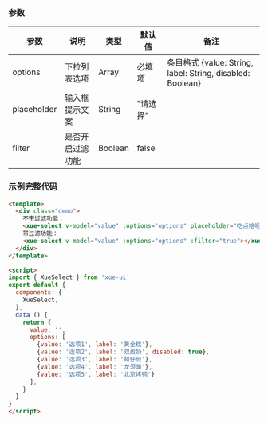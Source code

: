 ### 参数

参数         | 说明                 | 类型    | 默认值     | 备注
-------------|---------------------|---------|-----------|--------------
options      | 下拉列表选项         | Array   | 必填项     | 条目格式 {value: String, label: String, disabled: Boolean}
placeholder  | 输入框提示文案       | String  | "请选择"   |
filter       | 是否开启过滤功能     | Boolean | false      |

### 示例完整代码

```html
<template>
  <div class="demo">
    不带过滤功能：
    <xue-select v-model="value" :options="options" placeholder="吃点啥呢"></xue-select>
    带过滤功能：
    <xue-select v-model="value" :options="options" :filter="true"></xue-select>
  </div>
</template>

<script>
import { XueSelect } from 'xue-ui'
export default {
  components: {
    XueSelect,
  },
  data () {
    return {
      value: '',
      options: [
        {value: '选项1', label: '黄金糕'},
        {value: '选项2', label: '双皮奶', disabled: true},
        {value: '选项3', label: '蚵仔煎'},
        {value: '选项4', label: '龙须面'},
        {value: '选项5', label: '北京烤鸭'}
      ],
    }
  }
}
</script>
```
